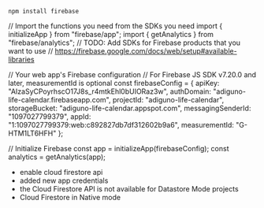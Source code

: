 `npm install firebase`

// Import the functions you need from the SDKs you need
import { initializeApp } from "firebase/app";
import { getAnalytics } from "firebase/analytics";
// TODO: Add SDKs for Firebase products that you want to use
// https://firebase.google.com/docs/web/setup#available-libraries

// Your web app's Firebase configuration
// For Firebase JS SDK v7.20.0 and later, measurementId is optional
const firebaseConfig = {
apiKey: "AIzaSyCPoyrhscO17J8s_r4mtkEhl0bUIORaz3w",
authDomain: "adiguno-life-calendar.firebaseapp.com",
projectId: "adiguno-life-calendar",
storageBucket: "adiguno-life-calendar.appspot.com",
messagingSenderId: "1097027799379",
appId: "1:1097027799379:web:c892827db7df312602b9a6",
measurementId: "G-HTM1LT6HFH"
};

// Initialize Firebase
const app = initializeApp(firebaseConfig);
const analytics = getAnalytics(app);

- enable cloud firestore api
- added new app credentials
- the Cloud Firestore API is not available for Datastore Mode projects
- Cloud Firestore in Native mode
